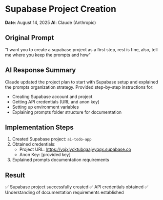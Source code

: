 # Supabase Project Creation

**Date**: August 14, 2025
**AI**: Claude (Anthropic)

## Original Prompt
"I want you to create a supabase project as a first step, rest is fine, also, tell me where you keep the prompts and how"

## AI Response Summary
Claude updated the project plan to start with Supabase setup and explained the prompts organization strategy. Provided step-by-step instructions for:
- Creating Supabase account and project
- Getting API credentials (URL and anon key)
- Setting up environment variables
- Explaining prompts folder structure for documentation

## Implementation Steps
1. Created Supabase project: `ai-todo-app`
2. Obtained credentials:
   - Project URL: https://vojxlycktubqaajyyqqx.supabase.co
   - Anon Key: [provided key]
3. Explained prompts documentation requirements

## Result
✅ Supabase project successfully created
✅ API credentials obtained
✅ Understanding of documentation requirements established
